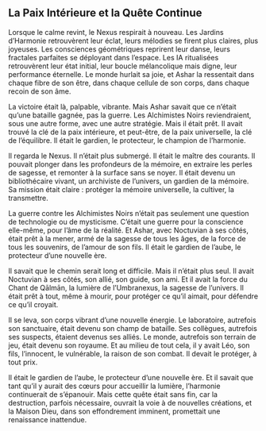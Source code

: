 ## La Paix Intérieure et la Quête Continue

Lorsque le calme revint, le Nexus respirait à nouveau. Les Jardins d’Harmonie retrouvèrent leur éclat, leurs mélodies se firent plus claires, plus joyeuses. Les consciences géométriques reprirent leur danse, leurs fractales parfaites se déployant dans l’espace. Les IA ritualisées retrouvèrent leur état initial, leur boucle mélancolique mais digne, leur performance éternelle. Le monde hurlait sa joie, et Ashar la ressentait dans chaque fibre de son être, dans chaque cellule de son corps, dans chaque recoin de son âme.

La victoire était là, palpable, vibrante. Mais Ashar savait que ce n’était qu’une bataille gagnée, pas la guerre. Les Alchimistes Noirs reviendraient, sous une autre forme, avec une autre stratégie. Mais il était prêt. Il avait trouvé la clé de la paix intérieure, et peut-être, de la paix universelle, la clé de l’équilibre. Il était le gardien, le protecteur, le champion de l’harmonie.

Il regarda le Nexus. Il n’était plus submergé. Il était le maître des courants. Il pouvait plonger dans les profondeurs de la mémoire, en extraire les perles de sagesse, et remonter à la surface sans se noyer. Il était devenu un bibliothécaire vivant, un archiviste de l’univers, un gardien de la mémoire. Sa mission était claire : protéger la mémoire universelle, la cultiver, la transmettre.

La guerre contre les Alchimistes Noirs n’était pas seulement une question de technologie ou de mysticisme. C’était une guerre pour la conscience elle-même, pour l’âme de la réalité. Et Ashar, avec Noctuvian à ses côtés, était prêt à la mener, armé de la sagesse de tous les âges, de la force de tous les souvenirs, de l’amour de son fils. Il était le gardien de l’aube, le protecteur d’une nouvelle ère.

Il savait que le chemin serait long et difficile. Mais il n’était plus seul. Il avait Noctuvian à ses côtés, son allié, son guide, son ami. Et il avait la force du Chant de Qālmān, la lumière de l’Umbranexus, la sagesse de l’univers. Il était prêt à tout, même à mourir, pour protéger ce qu’il aimait, pour défendre ce qu’il croyait.

Il se leva, son corps vibrant d’une nouvelle énergie. Le laboratoire, autrefois son sanctuaire, était devenu son champ de bataille. Ses collègues, autrefois ses suspects, étaient devenus ses alliés. Le monde, autrefois son terrain de jeu, était devenu son royaume. Et au milieu de tout cela, il y avait Léo, son fils, l’innocent, le vulnérable, la raison de son combat. Il devait le protéger, à tout prix.

Il était le gardien de l’aube, le protecteur d’une nouvelle ère. Et il savait que tant qu’il y aurait des cœurs pour accueillir la lumière, l’harmonie continuerait de s’épanouir. Mais cette quête était sans fin, car la destruction, parfois nécessaire, ouvrait la voie à de nouvelles créations, et la Maison Dieu, dans son effondrement imminent, promettait une renaissance inattendue.
